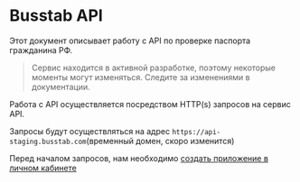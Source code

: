 # Busstab API

Этот документ описывает работу с API по проверке паспорта гражданина РФ.

> Сервис находится в активной разработке, поэтому некоторые моменты могут изменяться. Следите за изменениями в документации.

Работа с API осуществляется посредством HTTP\(s\) запросов на сервис API.

Запросы будут осуществляться на адрес `https://api-staging.busstab.com`\(временный домен, скоро изменится\)

Перед началом запросов, нам необходимо [создать приложение в личном кабинете](/oauth/create-oauth-client.md)

